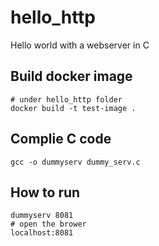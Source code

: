 # hello_http
Hello world with a webserver in C


## Build docker image
```
# under hello_http folder
docker build -t test-image .
```

## Complie C code
```gcc -o dummyserv dummy_serv.c```

## How to run
```
dummyserv 8081
# open the brower
localhost:8081
```



